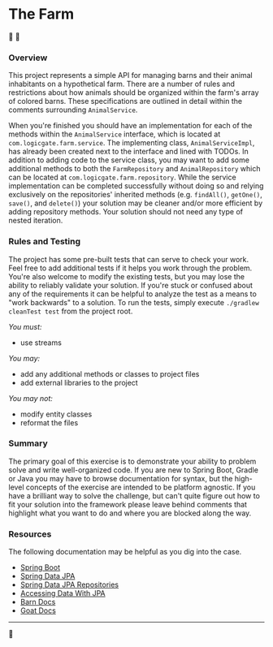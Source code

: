 # The Farm


:pig2: :turkey:


### Overview


This project represents a simple API for managing barns and their animal inhabitants on a hypothetical farm. There are
a number of rules and restrictions about how animals should be organized within the farm's array of colored barns. These
specifications are outlined in detail within the comments surrounding `AnimalService`.


When you're finished you should have an implementation for each of the methods within the `AnimalService` interface,
which is located at `com.logicgate.farm.service`. The implementing class, `AnimalServiceImpl`, has already been created
next to the interface and lined with TODOs. In addition to adding code to the service class, you may want to add some
additional methods to both the `FarmRepository` and `AnimalRepository` which can be located at
`com.logicgate.farm.repository`. While the service implementation can be completed successfully without doing so
and relying exclusively on the repositories' inherited methods (e.g. `findAll()`, `getOne()`, `save()`, and `delete()`)
your solution may be cleaner and/or more efficient by adding repository methods. Your solution should not need any type of nested iteration. 


### Rules and Testing


The project has some pre-built tests that can serve to check your work. Feel free to add additional tests if it helps 
you work through the problem. You're also welcome to modify the existing tests, but you may lose the ability to reliably
validate your solution. If you're stuck or confused about any of the requirements it can be helpful to analyze the test 
as a means to "work backwards" to a solution. To run the tests, simply execute `./gradlew cleanTest test` from the 
project root.

_You must:_
- use streams

_You may:_

- add any additional methods or classes to project files
- add external libraries to the project

_You may not:_

- modify entity classes
- reformat the files 


### Summary


The primary goal of this exercise is to demonstrate your ability to problem solve and write well-organized code. If you
are new to Spring Boot, Gradle or Java you may have to browse documentation for syntax, but the high-level concepts of
the exercise are intended to be platform agnostic. If you have a brilliant way to solve the challenge, but can't quite
figure out how to fit your solution into the framework please leave behind comments that highlight what you want to do
and where you are blocked along the way. 


### Resources


The following documentation may be helpful as you dig into the case.

- [Spring Boot](https://projects.spring.io/spring-boot/)
- [Spring Data JPA](https://docs.spring.io/spring-data/jpa/docs/current/reference/html/)
- [Spring Data JPA Repositories](https://docs.spring.io/spring-data/jpa/docs/current/reference/html/#jpa.repositories)
- [Accessing Data With JPA](https://spring.io/guides/gs/accessing-data-jpa/)
- [Barn Docs](https://en.wikipedia.org/wiki/Barn)
- [Goat Docs](https://twitter.com/EverythingGoats)


---


:goat:
